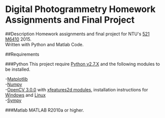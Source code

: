Digital Photogrammetry Homework Assignments and Final Project
==========

##Description
Homework assignments and final project for NTU's [521 M6410](https://goo.gl/Z4o14h) 2015.  
Written with Python and Matlab Code.

##Requirements

###Python
This project require [Python v2.7.X](https://www.python.org) and the following modules to be installed.

-[Matplotlib](http://matplotlib.org)  
-[Numpy](http://www.numpy.org)  
-[OpenCV 3.0.0](https://github.com/Itseez/opencv) with [xfeatures2d modules](https://github.com/itseez/opencv_contrib), installation instructions for [Windows](http://goo.gl/JJ05SU) and [Linux](http://goo.gl/IjybmC)  
-[Sympy](http://www.sympy.org/en/index.html)  

###Matlab
MATLAB R2010a or higher.
